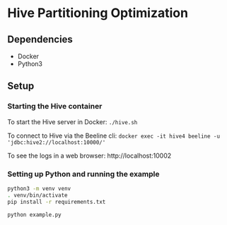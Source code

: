# Hive Partitioning Optimization

## Dependencies

- Docker
- Python3

## Setup

### Starting the Hive container

To start the Hive server in Docker: `./hive.sh`

To connect to Hive via the Beeline cli: `docker exec -it hive4 beeline -u 'jdbc:hive2://localhost:10000/'`

To see the logs in a web browser: http://localhost:10002

### Setting up Python and running the example

```sh
python3 -m venv venv
. venv/bin/activate
pip install -r requirements.txt

python example.py
```
